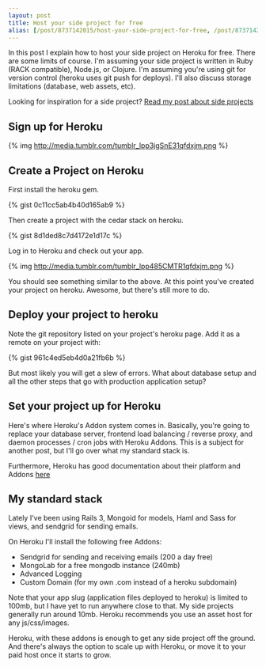 ```yaml
---
layout: post
title: Host your side project for free
alias: [/post/8737142015/host-your-side-project-for-free, /post/8737142015]
---
```


In this post I explain how to host your side project on Heroku for free. There are some limits of course. I'm assuming your side project is written in Ruby (RACK compatible), Node.js, or Clojure. I'm assuming you're using git for version control (heroku uses git push for deploys). I'll also discuss storage limitations (database, web assets, etc).

Looking for inspiration for a side project? [Read my post about side projects](http://rawsyntax.com/post/5982784556/importance-of-side-projects)

## Sign up for Heroku

{% img http://media.tumblr.com/tumblr_lpp3jgSnE31qfdxjm.png %}

## Create a Project on Heroku

First install the heroku gem.

{% gist 0c11cc5ab4b40d165ab9 %}

Then create a project with the cedar stack on heroku.

{% gist 8d1ded8c7d4172e1d17c %}

Log in to Heroku and check out your app.

{% img http://media.tumblr.com/tumblr_lpp485CMTR1qfdxjm.png %}

You should see something similar to the above. At this point you've created your project on heroku. Awesome, but there's still more to do.

## Deploy your project to heroku

Note the git repository listed on your project's heroku page. Add it as a remote on your project with:

{% gist 961c4ed5eb4d0a21fb6b %}

But most likely you will get a slew of errors. What about database setup and all the other steps that go with production application setup?

## Set your project up for Heroku

Here's where Heroku's Addon system comes in. Basically, you're going to replace your database server, frontend load balancing / reverse proxy, and daemon processes / cron jobs with Heroku Addons. This is a subject for another post, but I'll go over what my standard stack is.

Furthermore, Heroku has good documentation about their platform and Addons [here](http://devcenter.heroku.com/)

## My standard stack

Lately I've been using Rails 3, Mongoid for models, Haml and Sass for views, and sendgrid for sending emails.

On Heroku I'll install the following free Addons:

* Sendgrid for sending and receiving emails (200 a day free)
* MongoLab for a free mongodb instance (240mb)
* Advanced Logging
* Custom Domain (for my own .com instead of a heroku subdomain)

Note that your app slug (application files deployed to heroku) is limited to 100mb, but I have yet to run anywhere close to that. My side projects generally run around 10mb. Heroku recommends you use an asset host for any js/css/images.

Heroku, with these addons is enough to get any side project off the ground. And there's always the option to scale up with Heroku, or move it to your  paid host once it starts to grow.
